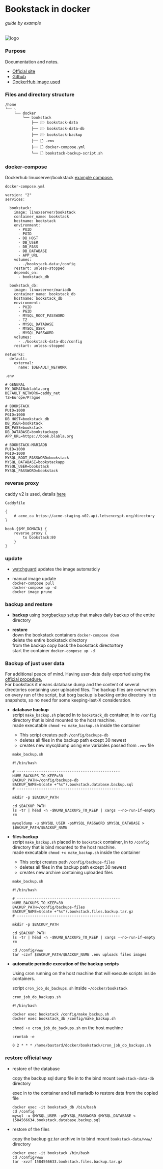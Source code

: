 # Bookstack in docker

###### guide by example

![logo](https://i.imgur.com/qDXwqaU.png)

### Purpose

Documentation and notes.

* [Official site](https://www.bookstackapp.com/)
* [Github](https://github.com/BookStackApp/BookStack)
* [DockerHub image used](https://hub.docker.com/r/linuxserver/bookstack)

### Files and directory structure

  ```
  /home
  └── ~
      └── docker
          └── bookstack
              ├── 🗁 bookstack-data
              ├── 🗁 bookstack-data-db
              ├── 🗁 bookstack-backup
              ├── 🗋 .env
              ├── 🗋 docker-compose.yml
              └── 🗋 bookstack-backup-script.sh
  ```

### docker-compose

  Dockerhub linuxserver/bookstack [example compose.](https://hub.docker.com/r/linuxserver/bookstack)

  `docker-compose.yml`

  ```
  version: "2"
  services:

    bookstack:
      image: linuxserver/bookstack
      container_name: bookstack
      hostname: bookstack
      environment:
        - PUID
        - PGID
        - DB_HOST
        - DB_USER
        - DB_PASS
        - DB_DATABASE
        - APP_URL
      volumes:
        - ./bookstack-data:/config
      restart: unless-stopped
      depends_on:
        - bookstack_db

    bookstack_db:
      image: linuxserver/mariadb
      container_name: bookstack_db
      hostname: bookstack_db
      environment:
        - PUID
        - PGID
        - MYSQL_ROOT_PASSWORD
        - TZ
        - MYSQL_DATABASE
        - MYSQL_USER
        - MYSQL_PASSWORD
      volumes:
        - ./bookstack-data-db:/config
      restart: unless-stopped

  networks:
    default:
      external:
        name: $DEFAULT_NETWORK
  ```

  `.env`

  ```
  # GENERAL
  MY_DOMAIN=blabla.org
  DEFAULT_NETWORK=caddy_net
  TZ=Europe/Prague

  # BOOKSTACK
  PUID=1000
  PGID=1000
  DB_HOST=bookstack_db
  DB_USER=bookstack
  DB_PASS=bookstack
  DB_DATABASE=bookstackapp
  APP_URL=https://book.blabla.org

  # BOOKSTACK-MARIADB
  PUID=1000
  PGID=1000
  MYSQL_ROOT_PASSWORD=bookstack
  MYSQL_DATABASE=bookstackapp
  MYSQL_USER=bookstack
  MYSQL_PASSWORD=bookstack
  ```

### reverse proxy

  caddy v2 is used,
  details [here](https://github.com/DoTheEvo/Caddy-v2-examples)

  `Caddyfile`
  ```
  {
      # acme_ca https://acme-staging-v02.api.letsencrypt.org/directory
  }

  book.{$MY_DOMAIN} {
      reverse_proxy {
          to bookstack:80
      }
  }
  ```

### update

  * [watchguard]() updates the image automaticly

  * manual image update</br>
    `docker-compose pull`</br>
    `docker-compose up -d`</br>
    `docker image prune`

### backup and restore

  * **backup** using [borgbackup setup](https://github.com/DoTheEvo/docker-selfhosted-projects/tree/master/borg_backup)
  that makes daily backup of the entire directory
    
  * **restore**</br>
    down the bookstack containers `docker-compose down`</br>
    delete the entire bookstack directory</br>
    from the backup copy back the bookstack directortory</br>
    start the container `docker-compose up -d`

### Backup of just user data

For additional peace of mind.
Having user-data daily exported using the [official procedure.](https://www.bookstackapp.com/docs/admin/backup-restore/)</br>
For bookstack it means database dump and the content of several directories
containing user uploaded files.
The backup files are overwriten on every run of the script,
but borg backup is backing entire directory in to snapshots, so no need for some keeping-last-X consideration.

  * **database backup**</br>
    script `make_backup.sh` placed in to `bookstack_db` container,
    in to `/config` directory that is bind mounted to the host machine.</br>
    made executable `chmod +x make_backup.sh` inside the container

    - This script creates path `/config/backups-db`</br>
    - deletes all files in the backup path except 30 newest</br>
    - creates new mysqldump using env variables passed from `.env` file</br>

    `make_backup.sh`
    ```
    #!/bin/bash

    # -----------------------------------------------
    NUMB_BACKUPS_TO_KEEP=30
    BACKUP_PATH=/config/backups-db
    BACKUP_NAME=$(date +"%s").bookstack.database.backup.sql
    # -----------------------------------------------

    mkdir -p $BACKUP_PATH

    cd $BACKUP_PATH
    ls -tr | head -n -$NUMB_BACKUPS_TO_KEEP | xargs --no-run-if-empty rm

    mysqldump -u $MYSQL_USER -p$MYSQL_PASSWORD $MYSQL_DATABASE > $BACKUP_PATH/$BACKUP_NAME
    ```

  * **files backup**</br>
    script `make_backup.sh` placed in to `bookstack` container,
    in to `/config` directory that is bind mounted to the host machine.</br>
    made executable `chmod +x make_backup.sh` inside the container

    - This script creates path `/config/backups-files`</br>
    - deletes all files in the backup path except 30 newest</br>
    - creates new archive containing uploaded files</br>

    `make_backup.sh`
    ```
    #!/bin/bash

    # -----------------------------------------------
    NUMB_BACKUPS_TO_KEEP=30
    BACKUP_PATH=/config/backups-files
    BACKUP_NAME=$(date +"%s").bookstack.files.backup.tar.gz
    # -----------------------------------------------

    mkdir -p $BACKUP_PATH

    cd $BACKUP_PATH
    ls -tr | head -n -$NUMB_BACKUPS_TO_KEEP | xargs --no-run-if-empty rm

    cd /config/www
    tar -czvf $BACKUP_PATH/$BACKUP_NAME .env uploads files images
    ```

  * **automatic periodic execution of the backup scripts**

    Using cron running on the host machine that will execute scripts inside containers.

    script `cron_job_do_backups.sh` inside `~/docker/bookstack`

    `cron_job_do_backups.sh`
    ```
    #!/bin/bash

    docker exec bookstack /config/make_backup.sh
    docker exec bookstack_db /config/make_backup.sh
    ```

    `chmod +x cron_job_do_backups.sh` on the host machine

    `crontab -e`

    `0 2 * * * /home/bastard/docker/bookstack/cron_job_do_backups.sh`

### restore official way
  
  * restore of the database

    copy the backup sql dump file in to the bind mount `bookstack-data-db` directory

    exec in to the container and tell mariadb to restore data from the copied file

    `docker exec -it bookstack_db /bin/bash`</br>
    `cd /config`</br>
    `mysql -u $MYSQL_USER -p$MYSQL_PASSWORD $MYSQL_DATABASE < 1584566634.bookstack.database.backup.sql`

  * restore of the files

    copy the backup gz.tar archive in to bind mount `bookstack-data/www/` directory</br>

    `docker exec -it bookstack /bin/bash`</br>
    `cd /config/www`</br>
    `tar -xvzf 1584566633.bookstack.files.backup.tar.gz`

